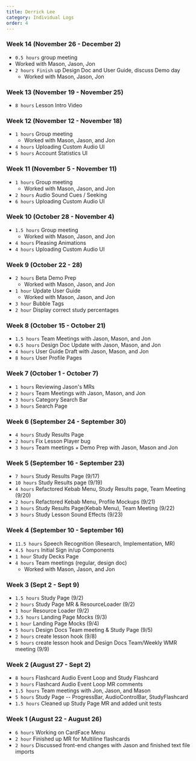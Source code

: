 ```yaml
---
title: Derrick Lee
category: Individual Logs
order: 4
---
```


### Week 14 (November 26 - December 2)
 - `0.5 hours` group meeting
  - Worked with Mason, Jason, Jon
- `2 hours Finish` up Design Doc and User Guide, discuss Demo day
  - Worked with Mason, Jason, Jon
  
### Week 13 (November 19 - November 25)
 - `8 hours` Lesson Intro Video

### Week 12 (November 12 - November 18)

- `1 hours` Group meeting
  - Worked with Mason, Jason, and Jon
- `4 hours` Uploading Custom Audio UI
- `5 hours` Account Statistics UI


### Week 11 (November 5 - November 11)

- `1 hours` Group meeting
  - Worked with Mason, Jason, and Jon
- `2 hours` Audio Sound Cues / Seeking
- `6 hours` Uploading Custom Audio UI

### Week 10 (October 28 - November 4)

- `1.5 hours` Group meeting
  - Worked with Mason, Jason, and Jon
- `4 hours` Pleasing Animations
- `4 hours` Uploading Custom Audio UI

### Week 9 (October 22 - 28)

- `2 hours` Beta Demo Prep
  - Worked with Mason, Jason, and Jon
- `1 hour` Update User Guide
  - Worked with Mason, Jason, and Jon
- `3 hour` Bubble Tags
- `2 hour` Display correct study percentages

### Week 8 (October 15 - October 21)

- `1.5 hours` Team Meetings with Jason, Mason, and Jon
- `0.5 hours` Design Doc Update with Jason, Mason, and Jon
- `4 hours` User Guide Draft with Jason, Mason, and Jon
- `8 hours` User Profile Pages

### Week 7 (October 1 - October 7)

- `1 hours` Reviewing Jason's MRs
- `2 hours` Team Meetings with Jason, Mason, and Jon
- `3 hours` Category Search Bar
- `3 hours` Search Page

### Week 6 (September 24 - September 30)

- `4 hours` Study Results Page
- `2 hours` Fix Lesson Player bug
- `3 hours` Team meetings + Demo Prep with Jason, Mason and Jon

### Week 5 (September 16 - September 23)

- `7 hours` Study Results Page (9/17)
- `10 hours` Study Results page (9/19)
- `4 hours` Refactored Kebab Menu, Study Results page, Team Meeting (9/20)
- `2 hours` Refactored Kebab Menu, Profile Mockups (9/21)
- `3 hours` Study Results Page(Kebab Menu), Team Meeting (9/22)
- `3 hours` Study Lesson Sound Effects (9/23)

### Week 4 (September 10 - September 16)

- `11.5 hours` Speech Recognition (Research, Implementation, MR)
- `4.5 hours` Initial Sign in/up Components
- `1 hour` Study Decks Page
- `4 hours` Team meetings (regular, design doc)
  - Worked with Mason, Jason, and Jon

### Week 3 (Sept 2 - Sept 9)

- `1.5 hours` Study Page (9/2)
- `2 hours` Study Page MR & ResourceLoader (9/2)
- `1 hour` Resource Loader (9/2)
- `3.5 hours` Landing Page Mocks (9/3)
- `1 hour` Landing Page Mocks (9/4)
- `5 hours` Design Docs Team meeting & Study Page (9/5)
- `2 hours` create lesson hook (9/8)
- `5 hours` create lesson hook and Design Docs Team/Weekly WMR meeting (9/9)

### Week 2 (August 27 - Sept 2)

- `8 hours` Flashcard Audio Event Loop and Study Flashcard
- `3 hours` Flashcard Audio Event Loop MR comments
- `1.5 hours` Team meetings with Jon, Jason, and Mason
- `5 hours` Study Page -- ProgressBar, AudioControlBar, StudyFlashcard
- `1.5 hours` Cleaned up Study Page MR and added unit tests

### Week 1 (August 22 - August 26)

- `6 hours` Working on CardFace Menu
- `2 hour` Finished up MR for Multiline flashcards
- `2 hours` Discussed front-end changes with Jason and finished text file imports
